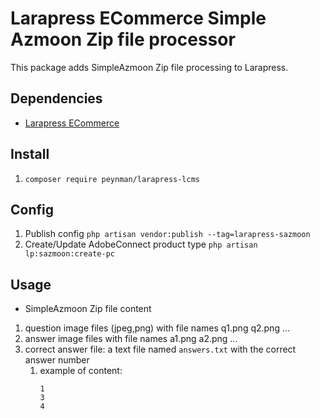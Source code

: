 # Larapress ECommerce Simple Azmoon Zip file processor
This package adds SimpleAzmoon Zip file processing to Larapress.

## Dependencies
* [Larapress ECommerce](../../../press-ecommerce)

## Install
1. ```composer require peynman/larapress-lcms```

## Config
1. Publish config ```php artisan vendor:publish --tag=larapress-sazmoon```
1. Create/Update AdobeConnect product type ```php artisan lp:sazmoon:create-pc```

## Usage
* SimpleAzmoon Zip file content
1. question image files (jpeg,png) with file names q1.png q2.png ...
1. answer image files with file names a1.png a2.png ...
1. correct answer file: a text file named ``answers.txt`` with the correct answer number
    1. example of content: 
        ````
        1
        3
        4
        ````
